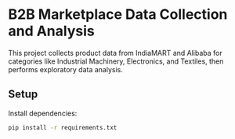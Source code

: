 # B2B Marketplace Data Collection and Analysis

This project collects product data from IndiaMART and Alibaba for categories like Industrial Machinery, Electronics, and Textiles, then performs exploratory data analysis.

## Setup

Install dependencies:

```bash
pip install -r requirements.txt
